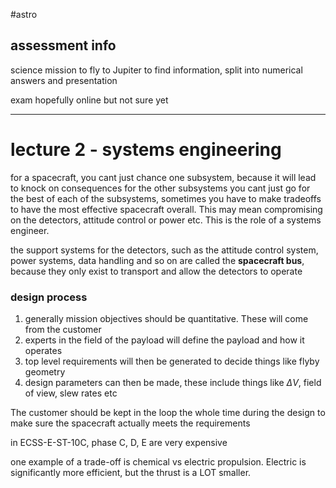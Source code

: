 #astro
## assessment info
science mission to fly to Jupiter to find information, split into numerical answers and presentation 

exam hopefully online but not sure yet

---
# lecture 2 - systems engineering

for a spacecraft, you cant just chance one subsystem, because it will lead to knock on consequences for the other subsystems
you cant just go for the best of each of the subsystems, sometimes you have to make tradeoffs to have the most effective spacecraft overall. This may mean compromising on the detectors, attitude control or power etc. This is the role of a systems engineer.

the support systems for the detectors, such as the attitude control system, power systems, data handling and so on are called the **spacecraft bus**, because they only exist to transport and allow the detectors to operate

### design process
1) generally mission objectives should be quantitative. These will come from the customer
2) experts in the field of the payload will define the payload and how it operates
3) top level requirements will then be generated to decide things like flyby geometry
4) design parameters can then be made, these include things like $\Delta V$, field of view, slew rates etc

The customer should be kept in the loop the whole time during the design to make sure the spacecraft actually meets the requirements

in ECSS-E-ST-10C, phase C, D, E are very expensive

one example of a trade-off is chemical vs electric propulsion. Electric is significantly more efficient, but the thrust is a LOT smaller.